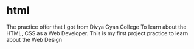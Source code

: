 # html
 The practice offer that I got from Divya Gyan College To learn about the HTML, CSS as a Web Developer. This is my first project practice to learn about the Web Design
